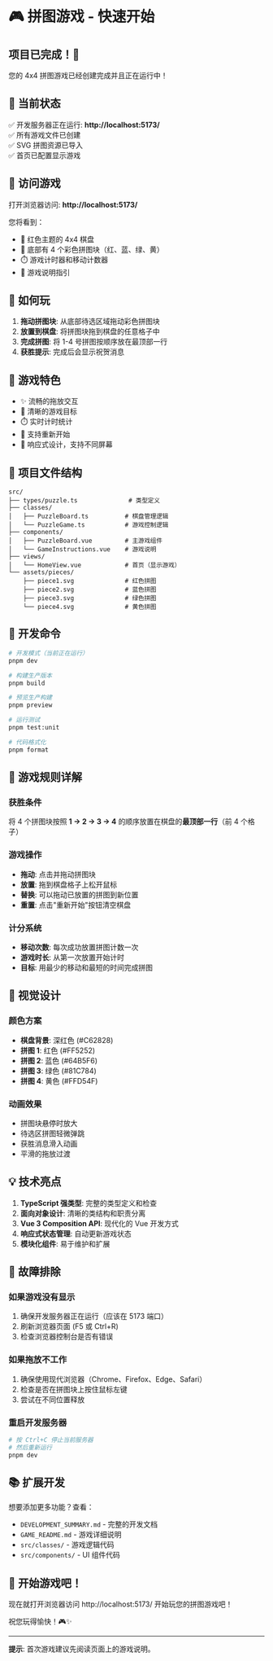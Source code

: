 # 🎮 拼图游戏 - 快速开始

## 项目已完成！🎉

您的 4x4 拼图游戏已经创建完成并且正在运行中！

## 🚀 当前状态

✅ 开发服务器正在运行: **http://localhost:5173/**  
✅ 所有游戏文件已创建  
✅ SVG 拼图资源已导入  
✅ 首页已配置显示游戏  

## 📱 访问游戏

打开浏览器访问: **http://localhost:5173/**

您将看到：
- 🎨 红色主题的 4x4 棋盘
- 🧩 底部有 4 个彩色拼图块（红、蓝、绿、黄）
- ⏱️ 游戏计时器和移动计数器
- 📖 游戏说明指引

## 🎯 如何玩

1. **拖动拼图块**: 从底部待选区域拖动彩色拼图块
2. **放置到棋盘**: 将拼图块拖到棋盘的任意格子中
3. **完成拼图**: 将 1-4 号拼图按顺序放在最顶部一行
4. **获胜提示**: 完成后会显示祝贺消息

## 🎨 游戏特色

- ✨ 流畅的拖放交互
- 🎯 清晰的游戏目标
- ⏱️ 实时计时统计
- 🔄 支持重新开始
- 📱 响应式设计，支持不同屏幕

## 📂 项目文件结构

```
src/
├── types/puzzle.ts              # 类型定义
├── classes/
│   ├── PuzzleBoard.ts          # 棋盘管理逻辑
│   └── PuzzleGame.ts           # 游戏控制逻辑
├── components/
│   ├── PuzzleBoard.vue         # 主游戏组件
│   └── GameInstructions.vue    # 游戏说明
├── views/
│   └── HomeView.vue            # 首页（显示游戏）
└── assets/pieces/
    ├── piece1.svg              # 红色拼图
    ├── piece2.svg              # 蓝色拼图
    ├── piece3.svg              # 绿色拼图
    └── piece4.svg              # 黄色拼图
```

## 🔧 开发命令

```bash
# 开发模式（当前正在运行）
pnpm dev

# 构建生产版本
pnpm build

# 预览生产构建
pnpm preview

# 运行测试
pnpm test:unit

# 代码格式化
pnpm format
```

## 🎲 游戏规则详解

### 获胜条件
将 4 个拼图块按照 **1 → 2 → 3 → 4** 的顺序放置在棋盘的**最顶部一行**（前 4 个格子）

### 游戏操作
- **拖动**: 点击并拖动拼图块
- **放置**: 拖到棋盘格子上松开鼠标
- **替换**: 可以拖动已放置的拼图到新位置
- **重置**: 点击"重新开始"按钮清空棋盘

### 计分系统
- **移动次数**: 每次成功放置拼图计数一次
- **游戏时长**: 从第一次放置开始计时
- **目标**: 用最少的移动和最短的时间完成拼图

## 🎨 视觉设计

### 颜色方案
- **棋盘背景**: 深红色 (#C62828)
- **拼图 1**: 红色 (#FF5252)
- **拼图 2**: 蓝色 (#64B5F6)
- **拼图 3**: 绿色 (#81C784)
- **拼图 4**: 黄色 (#FFD54F)

### 动画效果
- 拼图块悬停时放大
- 待选区拼图轻微弹跳
- 获胜消息滑入动画
- 平滑的拖放过渡

## 💡 技术亮点

1. **TypeScript 强类型**: 完整的类型定义和检查
2. **面向对象设计**: 清晰的类结构和职责分离
3. **Vue 3 Composition API**: 现代化的 Vue 开发方式
4. **响应式状态管理**: 自动更新游戏状态
5. **模块化组件**: 易于维护和扩展

## 🐛 故障排除

### 如果游戏没有显示
1. 确保开发服务器正在运行（应该在 5173 端口）
2. 刷新浏览器页面 (F5 或 Ctrl+R)
3. 检查浏览器控制台是否有错误

### 如果拖放不工作
1. 确保使用现代浏览器（Chrome、Firefox、Edge、Safari）
2. 检查是否在拼图块上按住鼠标左键
3. 尝试在不同位置释放

### 重启开发服务器
```bash
# 按 Ctrl+C 停止当前服务器
# 然后重新运行
pnpm dev
```

## 📚 扩展开发

想要添加更多功能？查看：
- `DEVELOPMENT_SUMMARY.md` - 完整的开发文档
- `GAME_README.md` - 游戏详细说明
- `src/classes/` - 游戏逻辑代码
- `src/components/` - UI 组件代码

## 🎉 开始游戏吧！

现在就打开浏览器访问 http://localhost:5173/ 开始玩您的拼图游戏吧！

祝您玩得愉快！🎮✨

---

**提示**: 首次游戏建议先阅读页面上的游戏说明。
